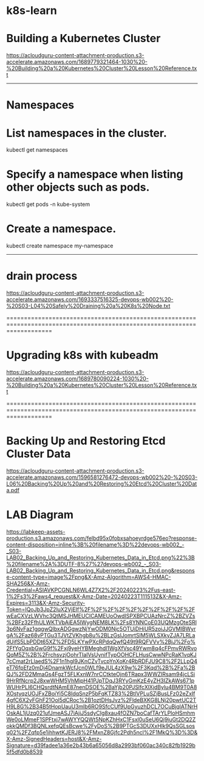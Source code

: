 # k8s-learn


# Building a Kubernetes Cluster
https://acloudguru-content-attachment-production.s3-accelerate.amazonaws.com/1689779321464-1030%20-%20Building%20a%20Kubernetes%20Cluster%20Lesson%20Reference.txt

--------------------------------------------------------------------------------------------------------------

# Namespaces


# List namespaces in the cluster.

kubectl get namespaces

# Specify a namespace when listing other objects such as pods.

kubectl get pods -n kube-system

# Create a namespace.

kubectl create namespace my-namespace




------------------------------------------------------------------------------
# drain process

https://acloudguru-content-attachment-production.s3-accelerate.amazonaws.com/1693337516325-devops-wb002%20-%20S03-L04%20Safely%20Draining%20a%20K8s%20Node.txt




=========================================================================================================================


# Upgrading k8s with kubeadm

https://acloudguru-content-attachment-production.s3-accelerate.amazonaws.com/1689780090224-1030%20-%20Building%20a%20Kubernetes%20Cluster%20Lesson%20Reference.txt

=========================================================================================================================

# Backing Up and Restoring Etcd Cluster Data

https://acloudguru-content-attachment-production.s3-accelerate.amazonaws.com/1596581276472-devops-wb002%20-%20S03-L06%20Backing%20Up%20and%20Restoring%20Etcd%20Cluster%20Data.pdf

# LAB Diagram


https://labkeep-assets-production.s3.amazonaws.com/felbd95x0fobxsahoeyrdge576eo?response-content-disposition=inline%3B%20filename%3D%22devops-wb002_-_S03-LAB02_Backing_Up_and_Restoring_Kubernetes_Data_in_Etcd.png%22%3B%20filename%2A%3DUTF-8%27%27devops-wb002_-_S03-LAB02_Backing_Up_and_Restoring_Kubernetes_Data_in_Etcd.png&response-content-type=image%2Fpng&X-Amz-Algorithm=AWS4-HMAC-SHA256&X-Amz-Credential=ASIAVKPCGNLN6WL4Z7X2%2F20240223%2Fus-east-1%2Fs3%2Faws4_request&X-Amz-Date=20240223T111513Z&X-Amz-Expires=3113&X-Amz-Security-Token=IQoJb3JpZ2luX2VjEIf%2F%2F%2F%2F%2F%2F%2F%2F%2F%2FwEaCXVzLWVhc3QtMSJHMEUCICAMEUoOwdISPXBPCUAzNrcZ%2BZVZs%2BFz32FfhULWKTVbAiEA5IWygNEM8LK%2Fs8YNNCoE03UQMzgOteSRl3p6NvFaz1gqgwQIbxADGgwzNjYwODM0Njc5OTUiDHiUR5zoiJJGVMIBWyrgA%2Faz68vPTGu3TJVtZVKhgb8u%2BLzGslJomrtSlM5WLSXkyZJA7LRLadUifS5LbPDDt65XZ%2FD5LKYwPXcRPdqQwfQ49t9RQFVVv%2BjJ%2Fo%2FfYgOqxbGwG9f%2Fxj9yeHYBMeghdl1WgXfVsc49Ywm8q4cFPmvRWRvoQqM5Z%2B%2FrchsvzjOohrTIaIVsUynifTypOOHCFLHusCwwNPcRaK1vqKJ7cCmat2rLlaedS%2F1n1hgI9JKnCZvTvcpYnXoKr4RbRDFJU9C8%2F2LLpQ4eT76fpEfz0mDj4DnamkWcfJcn0WLf9eJUL4zX9w%2F3Kqd%2B%2Fa%2BQJ%2FD2MmaGs4FgzT5FLKxnW7nrCCtkteOjn6TRapx3WWZIRsam94jcLSi9HrRfNcrp2J8xwWHM5VhMipH41PJpTDqJ3RYyGmKzE4yZH3IZkAWs671pWUHrPLI6CHQsrdtNAmE87nenDSOE%2BaYjb20PJSlfcXlXjdBylu4BM9T0A8XOstyqzUOJFxZBoiYi5C8IdqSnzP5bFqKTZ83%2BtlVPLuSZjBusLFz02eZxIf4gfC6X2vFGhF21Ool5dCRoc%2B1oztDHsJvz%2FldeBXKG8LNj20pwtUC2TH9L8G%2B34B5tHopUauU3mIb6RO9SfcCUf9UpGyuzhDCL7OCuBjqlATNrHOskAL1jUzq021ufJmeASJ7iAjiJ5sdyCIg8xau4fOZN7boCafTArYLPloHSmhmWe0oLMmeF1SPFtxj7wAWYYQQWt5NpKZhHxC1Fsxl0uSeU6Qj9iuGt2DQ2ZokkQMDf3BQNLxefqQEsBcwe%2FyDoS%2B9PTGcS3DUXxHlk9QsSGLsosq02%2FZqfp5e1ihhwtKJERJ8%2FMxnZ8Gjfc2Pdh5ncl%2F1MkQ%3D%3D&X-Amz-SignedHeaders=host&X-Amz-Signature=d39fadee1a36e2b43b6a65056d8a2993bf060ac340c82fb1929b5f5dfd0b8539

